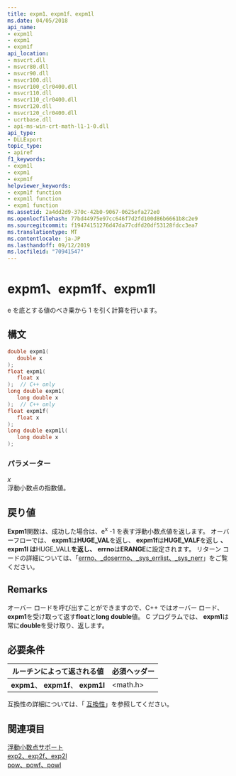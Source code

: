 ```yaml
---
title: expm1、expm1f、expm1l
ms.date: 04/05/2018
api_name:
- expm1l
- expm1
- expm1f
api_location:
- msvcrt.dll
- msvcr80.dll
- msvcr90.dll
- msvcr100.dll
- msvcr100_clr0400.dll
- msvcr110.dll
- msvcr110_clr0400.dll
- msvcr120.dll
- msvcr120_clr0400.dll
- ucrtbase.dll
- api-ms-win-crt-math-l1-1-0.dll
api_type:
- DLLExport
topic_type:
- apiref
f1_keywords:
- expm1l
- expm1
- expm1f
helpviewer_keywords:
- expm1f function
- expm1l function
- expm1 function
ms.assetid: 2a4dd2d9-370c-42b0-9067-0625efa272e0
ms.openlocfilehash: 77bd44975e97cc646f7d2fd100d86b6661b8c2e9
ms.sourcegitcommit: f19474151276d47da77cdfd20df53128fdcc3ea7
ms.translationtype: MT
ms.contentlocale: ja-JP
ms.lasthandoff: 09/12/2019
ms.locfileid: "70941547"
---
```

# <a name="expm1-expm1f-expm1l"></a>expm1、expm1f、expm1l

e を底とする値のべき乗から 1 を引く計算を行います。

## <a name="syntax"></a>構文

```C
double expm1(
   double x
);
float expm1(
   float x
);  // C++ only
long double expm1(
   long double x
);  // C++ only
float expm1f(
   float x
);
long double expm1l(
   long double x
);
```

### <a name="parameters"></a>パラメーター

*x*<br/>
浮動小数点の指数値。

## <a name="return-value"></a>戻り値

**Expm1**関数は、成功した場合は、e<sup>x</sup> -1 を表す浮動小数点値を返します。 オーバーフローでは、 **expm1**は**HUGE_VAL**を返し、 **expm1f**は**HUGE_VALF**を返し **、expm1l は**HUGE_VALL**を返し、** **errno**は**ERANGE**に設定されます。 リターン コードの詳細については、「[errno、_doserrno、_sys_errlist、_sys_nerr](../../c-runtime-library/errno-doserrno-sys-errlist-and-sys-nerr.md)」をご覧ください。

## <a name="remarks"></a>Remarks

オーバー ロードを呼び出すことができますので、C++ ではオーバー ロード、 **expm1**を受け取って返す**float**と**long double**値。 C プログラムでは、 **expm1**は常に**double**を受け取り、返します。

## <a name="requirements"></a>必要条件

|ルーチンによって返される値|必須ヘッダー|
|-------------|---------------------|
|**expm1**、 **expm1f**、 **expm1l**|\<math.h>|

互換性の詳細については、「 [互換性](../../c-runtime-library/compatibility.md)」を参照してください。

## <a name="see-also"></a>関連項目

[浮動小数点サポート](../../c-runtime-library/floating-point-support.md)<br/>
[exp2、exp2f、exp2l](exp2-exp2f-exp2l.md)<br/>
[pow、powf、powl](pow-powf-powl.md)<br/>
